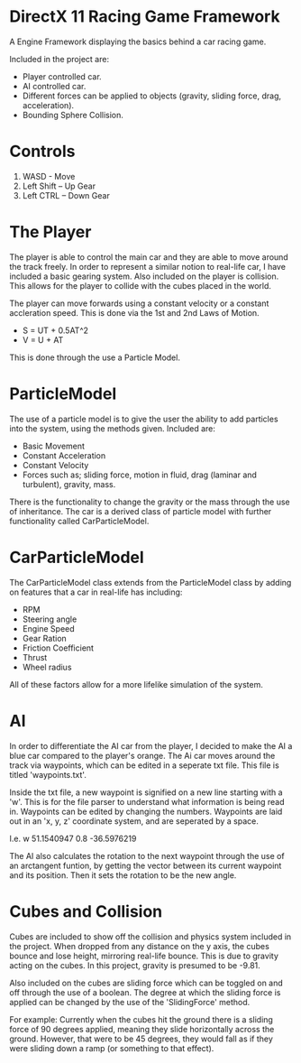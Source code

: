 # DirectX 11 Racing Game Framework

A Engine Framework displaying the basics behind a car racing game.

Included in the project are:

* Player controlled car.
* AI controlled car.
* Different forces can be applied to objects (gravity, sliding force, drag, acceleration).
* Bounding Sphere Collision.

# Controls

1. WASD - Move
2. Left Shift – Up Gear
3. Left CTRL – Down Gear

# The Player

The player is able to control the main car and they are able to move around the track freely. In order to represent a similar notion to real-life car, I have included a basic gearing system. Also included on the player is collision. This allows for the player to collide with the cubes placed in the world.

The player can move forwards using a constant velocity or a constant accleration speed. This is done via the 1st and 2nd Laws of Motion.

* S = UT + 0.5AT^2
* V = U + AT

This is done through the use a Particle Model.

# ParticleModel

The use of a particle model is to give the user the ability to add particles into the system, using the methods given. Included are:

* Basic Movement
* Constant Acceleration
* Constant Velocity
* Forces such as; sliding force, motion in fluid, drag (laminar and turbulent), gravity, mass.

There is the functionality to change the gravity or the mass through the use of inheritance. The car is a derived class of particle model with further functionality called CarParticleModel.

# CarParticleModel

The CarParticleModel class extends from the ParticleModel class by adding on features that a car in real-life has including:

* RPM
* Steering angle
* Engine Speed
* Gear Ration
* Friction Coefficient
* Thrust
* Wheel radius

All of these factors allow for a more lifelike simulation of the system.

# AI

In order to differentiate the AI car from the player, I decided to make the AI a blue car compared to the player's orange. The Ai car moves around the track via waypoints, which can be edited in a seperate txt file. This file is titled 'waypoints.txt'.

Inside the txt file, a new waypoint is signified on a new line starting with a 'w'. This is for the file parser to understand what information is being read in. Waypoints can be edited by changing the numbers. Waypoints are laid out in an 'x, y, z' coordinate system, and are seperated by a space.

I.e. w 51.1540947 0.8 -36.5976219

The AI also calculates the rotation to the next waypoint through the use of an arctangent funtion, by getting the vector between its current waypoint and its position. Then it sets the rotation to be the new angle. 

# Cubes and Collision

Cubes are included to show off the collision and physics system included in the project. When dropped from any distance on the y axis, the cubes bounce and lose height, mirroring real-life bounce. This is due to gravity acting on the cubes. In this project, gravity is presumed to be -9.81.

Also included on the cubes are sliding force which can be toggled on and off through the use of a boolean. The degree at which the sliding force is applied can be changed by the use of the 'SlidingForce' method. 

For example: Currently when the cubes hit the ground there is a sliding force of 90 degrees applied, meaning they slide horizontally across the ground. However, that were to be 45 degrees, they would fall as if they were sliding down a ramp (or something to that effect). 

